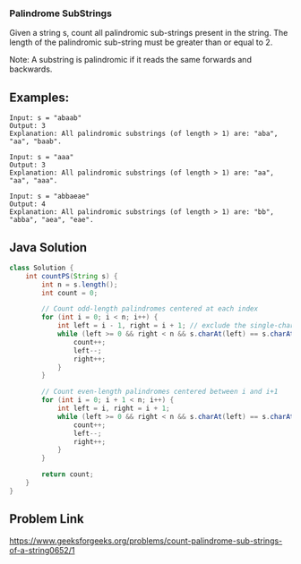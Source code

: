 ### Palindrome SubStrings
Given a string s, count all palindromic sub-strings present in the string. The length of the palindromic sub-string must be greater than or equal to 2.

Note: A substring is palindromic if it reads the same forwards and backwards.

## Examples:
```
Input: s = "abaab"
Output: 3
Explanation: All palindromic substrings (of length > 1) are: "aba", "aa", "baab".
```
```
Input: s = "aaa"
Output: 3
Explanation: All palindromic substrings (of length > 1) are: "aa", "aa", "aaa".
```
```
Input: s = "abbaeae"
Output: 4
Explanation: All palindromic substrings (of length > 1) are: "bb", "abba", "aea", "eae".
```


## Java Solution
```java
class Solution {
    int countPS(String s) {
        int n = s.length();
        int count = 0;

        // Count odd-length palindromes centered at each index
        for (int i = 0; i < n; i++) {
            int left = i - 1, right = i + 1; // exclude the single-char center (length >= 2)
            while (left >= 0 && right < n && s.charAt(left) == s.charAt(right)) {
                count++;
                left--;
                right++;
            }
        }

        // Count even-length palindromes centered between i and i+1
        for (int i = 0; i + 1 < n; i++) {
            int left = i, right = i + 1;
            while (left >= 0 && right < n && s.charAt(left) == s.charAt(right)) {
                count++;
                left--;
                right++;
            }
        }

        return count;
    }
}
```

## Problem Link
<a>https://www.geeksforgeeks.org/problems/count-palindrome-sub-strings-of-a-string0652/1</a>
